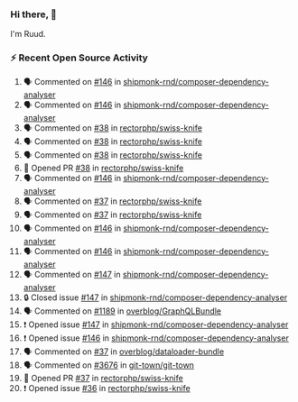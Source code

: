 ### Hi there, 👋

I'm Ruud.
 
### :zap: Recent Open Source Activity

<!--START_SECTION:activity-->
1. 🗣 Commented on [#146](https://github.com/shipmonk-rnd/composer-dependency-analyser/issues/146#issuecomment-2202937605) in [shipmonk-rnd/composer-dependency-analyser](https://github.com/shipmonk-rnd/composer-dependency-analyser)
2. 🗣 Commented on [#146](https://github.com/shipmonk-rnd/composer-dependency-analyser/issues/146#issuecomment-2202928761) in [shipmonk-rnd/composer-dependency-analyser](https://github.com/shipmonk-rnd/composer-dependency-analyser)
3. 🗣 Commented on [#38](https://github.com/rectorphp/swiss-knife/pull/38#issuecomment-2202910901) in [rectorphp/swiss-knife](https://github.com/rectorphp/swiss-knife)
4. 🗣 Commented on [#38](https://github.com/rectorphp/swiss-knife/pull/38#issuecomment-2202571751) in [rectorphp/swiss-knife](https://github.com/rectorphp/swiss-knife)
5. 🗣 Commented on [#38](https://github.com/rectorphp/swiss-knife/pull/38#issuecomment-2202571225) in [rectorphp/swiss-knife](https://github.com/rectorphp/swiss-knife)
6. 💪 Opened PR [#38](https://github.com/rectorphp/swiss-knife/pull/38) in [rectorphp/swiss-knife](https://github.com/rectorphp/swiss-knife)
7. 🗣 Commented on [#146](https://github.com/shipmonk-rnd/composer-dependency-analyser/issues/146#issuecomment-2202545868) in [shipmonk-rnd/composer-dependency-analyser](https://github.com/shipmonk-rnd/composer-dependency-analyser)
8. 🗣 Commented on [#37](https://github.com/rectorphp/swiss-knife/pull/37#issuecomment-2202318164) in [rectorphp/swiss-knife](https://github.com/rectorphp/swiss-knife)
9. 🗣 Commented on [#37](https://github.com/rectorphp/swiss-knife/pull/37#issuecomment-2202304788) in [rectorphp/swiss-knife](https://github.com/rectorphp/swiss-knife)
10. 🗣 Commented on [#146](https://github.com/shipmonk-rnd/composer-dependency-analyser/issues/146#issuecomment-2202183741) in [shipmonk-rnd/composer-dependency-analyser](https://github.com/shipmonk-rnd/composer-dependency-analyser)
11. 🗣 Commented on [#146](https://github.com/shipmonk-rnd/composer-dependency-analyser/issues/146#issuecomment-2202177329) in [shipmonk-rnd/composer-dependency-analyser](https://github.com/shipmonk-rnd/composer-dependency-analyser)
12. 🗣 Commented on [#147](https://github.com/shipmonk-rnd/composer-dependency-analyser/issues/147#issuecomment-2202174927) in [shipmonk-rnd/composer-dependency-analyser](https://github.com/shipmonk-rnd/composer-dependency-analyser)
13. 🔒 Closed issue [#147](https://github.com/shipmonk-rnd/composer-dependency-analyser/issues/147) in [shipmonk-rnd/composer-dependency-analyser](https://github.com/shipmonk-rnd/composer-dependency-analyser)
14. 🗣 Commented on [#1189](https://github.com/overblog/GraphQLBundle/pull/1189#issuecomment-2202146634) in [overblog/GraphQLBundle](https://github.com/overblog/GraphQLBundle)
15. ❗ Opened issue [#147](https://github.com/shipmonk-rnd/composer-dependency-analyser/issues/147) in [shipmonk-rnd/composer-dependency-analyser](https://github.com/shipmonk-rnd/composer-dependency-analyser)
16. ❗ Opened issue [#146](https://github.com/shipmonk-rnd/composer-dependency-analyser/issues/146) in [shipmonk-rnd/composer-dependency-analyser](https://github.com/shipmonk-rnd/composer-dependency-analyser)
17. 🗣 Commented on [#37](https://github.com/overblog/dataloader-bundle/pull/37#issuecomment-2200065625) in [overblog/dataloader-bundle](https://github.com/overblog/dataloader-bundle)
18. 🗣 Commented on [#3676](https://github.com/git-town/git-town/issues/3676#issuecomment-2199943945) in [git-town/git-town](https://github.com/git-town/git-town)
19. 💪 Opened PR [#37](https://github.com/rectorphp/swiss-knife/pull/37) in [rectorphp/swiss-knife](https://github.com/rectorphp/swiss-knife)
20. ❗ Opened issue [#36](https://github.com/rectorphp/swiss-knife/issues/36) in [rectorphp/swiss-knife](https://github.com/rectorphp/swiss-knife)
<!--END_SECTION:activity-->
